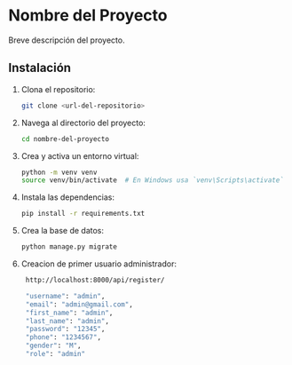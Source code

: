
# Nombre del Proyecto

Breve descripción del proyecto.

## Instalación

1. Clona el repositorio:
    ```sh
    git clone <url-del-repositorio>
    ```

2. Navega al directorio del proyecto:
    ```sh
    cd nombre-del-proyecto
    ```

3. Crea y activa un entorno virtual:
    ```sh
    python -m venv venv
    source venv/bin/activate  # En Windows usa `venv\Scripts\activate`
    ```

4. Instala las dependencias:
    ```sh
    pip install -r requirements.txt
    ```

5. Crea la base de datos:
    ```sh
    python manage.py migrate
    ```

6. Creacion de primer usuario administrador:
   ```sh
    http://localhost:8000/api/register/

    "username": "admin",
    "email": "admin@gmail.com",
    "first_name": "admin",
    "last_name": "admin",
    "password": "12345",
    "phone": "1234567",
    "gender": "M",
    "role": "admin"

    ```